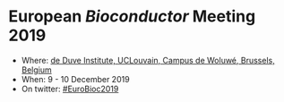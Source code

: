 # European _Bioconductor_ Meeting 2019

- Where: [de Duve Institute, UCLouvain, Campus de Woluwé, Brussels, Belgium](https://goo.gl/maps/dUy5A1evKHmTuHKm8)
- When: 9 - 10 December 2019
- On twitter: [#EuroBioc2019](https://twitter.com/search?q=%23EuroBioc2019)
